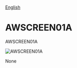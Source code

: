 
[English](./README.md)
<!--- module --->
# AWSCREEN01A
<!--- Emodule --->

<!--- subtitle --->AWSCREEN01A<!--- Esubtitle --->

![AWSCREEN01A]()

<!--- description --->None<!--- Edescription --->
            